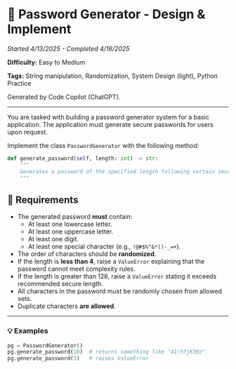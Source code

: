 # 🧩 **Password Generator - Design & Implement**

*Started 4/13/2025 - Completed 4/16/2025*

**Difficulty:** Easy to Medium

**Tags:** String manipulation, Randomization, System Design (light), Python Practice  

Generated by Code Copilot (ChatGPT).

---

You are tasked with building a password generator system for a basic application. The application must generate secure passwords for users upon request.

Implement the class `PasswordGenerator` with the following method:

```python
def generate_password(self, length: int) -> str:
    """
    Generates a password of the specified length following certain security rules.
    """
```

## 📝 Requirements

- The generated password **must** contain:
  - At least one lowercase letter.
  - At least one uppercase letter.
  - At least one digit.
  - At least one special character (e.g., `!@#$%^&*()-_=+`).
- The order of characters should be **randomized**.
- If the length is **less than 4**, raise a `ValueError` explaining that the password cannot meet complexity rules.
- If the length is greater than 128, raise a `ValueError` stating it exceeds recommended secure length.
- All characters in the password must be randomly chosen from allowed sets.
- Duplicate characters **are allowed**.

---

### 💡 Examples

```python
pg = PasswordGenerator()
pg.generate_password(10)  # returns something like "A1!hfjK3@z"
pg.generate_password(3)   # raises ValueError
```
